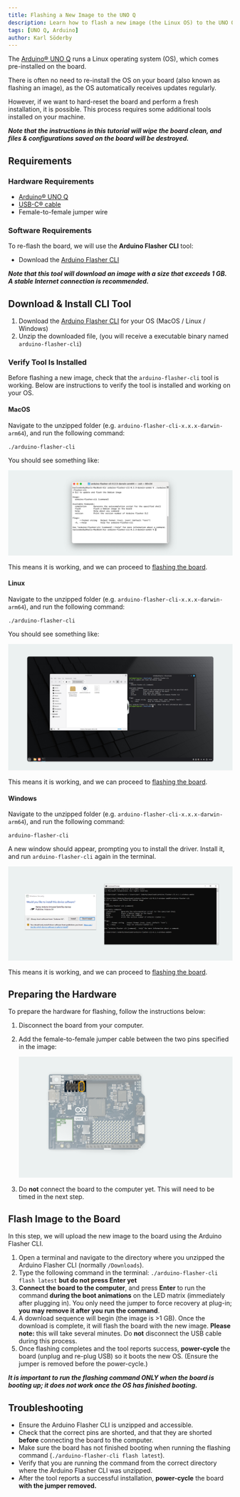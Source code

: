 ```yaml
---
title: Flashing a New Image to the UNO Q
description: Learn how to flash a new image (the Linux OS) to the UNO Q board using the Arduino Flasher CLI.
tags: [UNO Q, Arduino]
author: Karl Söderby
---
```


The [Arduino® UNO Q](https://store.arduino.cc/products/uno-q) runs a Linux operating system (OS), which comes pre-installed on the board.

There is often no need to re-install the OS on your board (also known as flashing an image), as the OS automatically receives updates regularly.

However, if we want to hard-reset the board and perform a fresh installation, it is possible. This process requires some additional tools installed on your machine.

***Note that the instructions in this tutorial will wipe the board clean, and files & configurations saved on the board will be destroyed.***

## Requirements

### Hardware Requirements

- [Arduino® UNO Q](https://store.arduino.cc/products/uno-q)
- [USB-C® cable](https://store.arduino.cc/products/usb-cable2in1-type-c)
- Female-to-female jumper wire

### Software Requirements

To re-flash the board, we will use the **Arduino Flasher CLI** tool:

- Download the [Arduino Flasher CLI](https://www.arduino.cc/en/software/#flasher-tool)

***Note that this tool will download an image with a size that exceeds 1 GB. A stable Internet connection is recommended.***

## Download & Install CLI Tool

1. Download the [Arduino Flasher CLI](https://www.arduino.cc/en/software/#flasher-tool) for your OS (MacOS / Linux / Windows)
2. Unzip the downloaded file, (you will receive a executable binary named `arduino-flasher-cli`)

### Verify Tool Is Installed

Before flashing a new image, check that the `arduino-flasher-cli` tool is working. Below are instructions to verify the tool is installed and working on your OS.

#### MacOS

Navigate to the unzipped folder (e.g. `arduino-flasher-cli-x.x.x-darwin-arm64`), and run the following command:

```
./arduino-flasher-cli
```

You should see something like:

![Output from testing tool (MacOS)](assets/macos.png)

This means it is working, and we can proceed to [flashing the board](#flash-image-to-the-board).

#### Linux

Navigate to the unzipped folder (e.g. `arduino-flasher-cli-x.x.x-darwin-arm64`), and run the following command:

```
./arduino-flasher-cli
```

You should see something like:

![Output from testing tool (Linux)](assets/linux.png)

This means it is working, and we can proceed to [flashing the board](#flash-image-to-the-board).

#### Windows

Navigate to the unzipped folder (e.g. `arduino-flasher-cli-x.x.x-darwin-arm64`), and run the following command:

```
arduino-flasher-cli
```

A new window should appear, prompting you to install the driver. Install it, and run `arduino-flasher-cli` again in the terminal.

![Output from testing tool (Windows)](assets/windows.png)

This means it is working, and we can proceed to [flashing the board](#flash-image-to-the-board).

## Preparing the Hardware

To prepare the hardware for flashing, follow the instructions below:

1. Disconnect the board from your computer.
2. Add the female-to-female jumper cable between the two pins specified in the image:

    ![Short the two pins](assets/flash-uno-q.png)

3. Do **not** connect the board to the computer yet. This will need to be timed in the next step.

## Flash Image to the Board

In this step, we will upload the new image to the board using the Arduino Flasher CLI.

1. Open a terminal and navigate to the directory where you unzipped the Arduino Flasher CLI (normally `/Downloads`).
2. Type the following command in the terminal: `./arduino-flasher-cli flash latest` **but do not press Enter yet**
3. **Connect the board to the computer**, and press **Enter** to run the command **during the boot animations** on the LED matrix (immediately after plugging in). You only need the jumper to force recovery at plug-in; **you may remove it after you run the command**.
4. A download sequence will begin (the image is >1 GB). Once the download is complete, it will flash the board with the new image. **Please note:** this will take several minutes. Do **not** disconnect the USB cable during this process.
5. Once flashing completes and the tool reports success, **power-cycle** the board (unplug and re-plug USB) so it boots the new OS. (Ensure the jumper is removed before the power-cycle.)

***It is important to run the flashing command ONLY when the board is booting up; it does not work once the OS has finished booting.***


## Troubleshooting

- Ensure the Arduino Flasher CLI is unzipped and accessible.
- Check that the correct pins are shorted, and that they are shorted **before** connecting the board to the computer.
- Make sure the board has not finished booting when running the flashing command (`./arduino-flasher-cli flash latest`).
- Verify that you are running the command from the correct directory where the Arduino Flasher CLI was unzipped.
- After the tool reports a successful installation, **power-cycle** the board **with the jumper removed.**
